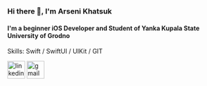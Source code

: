 ### Hi there 👋, I'm Arseni Khatsuk
#### I'm a beginner iOS Developer and Student of Yanka Kupala State University of Grodno

Skills: Swift / SwiftUI / UIKit / GIT 



[<img src='https://cdn.jsdelivr.net/npm/simple-icons@3.0.1/icons/linkedin.svg' alt='linkedin' height='40'>](https://www.linkedin.com/in/https://www.linkedin.com/in/arseni-khatsuk-592a45233//)  [<img src='https://cdn.jsdelivr.net/npm/simple-icons@3.0.1/icons/gmail.svg' alt='gmail' height='40'>](mailto:khatsuk007@gmail.com)  



